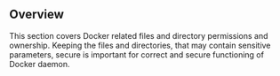 ## Overview

This section covers Docker related files and directory permissions and ownership. Keeping the files and directories, that may contain sensitive parameters, secure is
important for correct and secure functioning of Docker daemon.